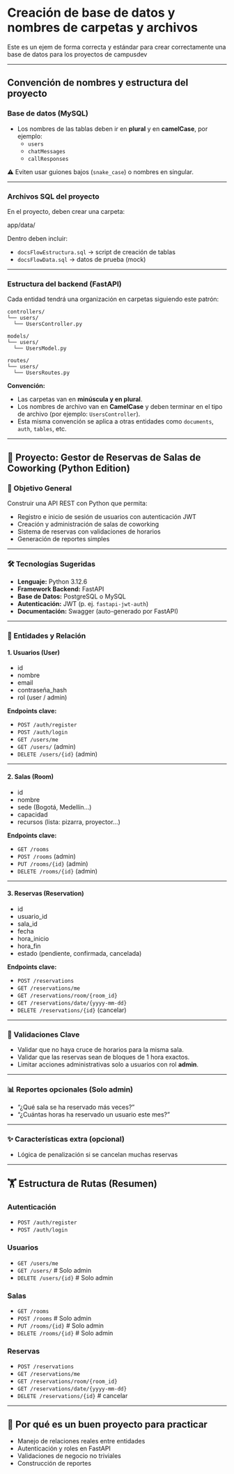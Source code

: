 # Creación de base de datos y nombres de carpetas y archivos

Este es un ejem de forma correcta y estándar para crear correctamente una base de datos para los proyectos de campusdev

---

## Convención de nombres y estructura del proyecto

### Base de datos (MySQL)

- Los nombres de las tablas deben ir en **plural** y en **camelCase**, por ejemplo:
  - `users`
  - `chatMessages`
  - `callResponses`

⚠️ Eviten usar guiones bajos (`snake_case`) o nombres en singular.

---

### Archivos SQL del proyecto

En el proyecto, deben crear una carpeta:

app/data/


Dentro deben incluir:

- `docsFlowEstructura.sql` → script de creación de tablas  
- `docsFlowData.sql` → datos de prueba (mock)

---

### Estructura del backend (FastAPI)

Cada entidad tendrá una organización en carpetas siguiendo este patrón:
```code
controllers/
└── users/
  └── UsersController.py

models/
└── users/
  └── UsersModel.py

routes/
└── users/
  └── UsersRoutes.py
```

**Convención:**

- Las carpetas van en **minúscula y en plural**.  
- Los nombres de archivo van en **CamelCase** y deben terminar en el tipo de archivo (por ejemplo: `UsersController`).  
- Esta misma convención se aplica a otras entidades como `documents`, `auth`, `tables`, etc.

---

## 💼 Proyecto: Gestor de Reservas de Salas de Coworking (Python Edition)

### 🎯 Objetivo General

Construir una API REST con Python que permita:

- Registro e inicio de sesión de usuarios con autenticación JWT
- Creación y administración de salas de coworking
- Sistema de reservas con validaciones de horarios
- Generación de reportes simples

---

### 🛠️ Tecnologías Sugeridas

- **Lenguaje:** Python 3.12.6  
- **Framework Backend:** FastAPI  
- **Base de Datos:** PostgreSQL o MySQL  
- **Autenticación:** JWT (p. ej. `fastapi-jwt-auth`)  
- **Documentación:** Swagger (auto-generado por FastAPI)

---

### 🧰 Entidades y Relación

#### 1. Usuarios (User)

- id
- nombre
- email
- contraseña_hash
- rol (user / admin)

**Endpoints clave:**

- `POST /auth/register`
- `POST /auth/login`
- `GET /users/me`
- `GET /users/` (admin)
- `DELETE /users/{id}` (admin)

---

#### 2. Salas (Room)

- id
- nombre
- sede (Bogotá, Medellín…)
- capacidad
- recursos (lista: pizarra, proyector…)

**Endpoints clave:**

- `GET /rooms`
- `POST /rooms` (admin)
- `PUT /rooms/{id}` (admin)
- `DELETE /rooms/{id}` (admin)

---

#### 3. Reservas (Reservation)

- id
- usuario_id
- sala_id
- fecha
- hora_inicio
- hora_fin
- estado (pendiente, confirmada, cancelada)

**Endpoints clave:**

- `POST /reservations`
- `GET /reservations/me`
- `GET /reservations/room/{room_id}`
- `GET /reservations/date/{yyyy-mm-dd}`
- `DELETE /reservations/{id}` (cancelar)

---

### 🔢 Validaciones Clave

- Validar que no haya cruce de horarios para la misma sala.  
- Validar que las reservas sean de bloques de 1 hora exactos.  
- Limitar acciones administrativas solo a usuarios con rol **admin**.  

---

### 📊 Reportes opcionales (Solo admin)

- “¿Qué sala se ha reservado más veces?”  
- “¿Cuántas horas ha reservado un usuario este mes?”  

---

### ✨ Características extra (opcional)

- Lógica de penalización si se cancelan muchas reservas  

---

## 🏋️ Estructura de Rutas (Resumen)

### Autenticación
- `POST /auth/register`
- `POST /auth/login`

### Usuarios
- `GET /users/me`
- `GET /users/` # Solo admin
- `DELETE /users/{id}` # Solo admin

### Salas
- `GET /rooms`
- `POST /rooms` # Solo admin
- `PUT /rooms/{id}` # Solo admin
- `DELETE /rooms/{id}` # Solo admin

### Reservas
- `POST /reservations`
- `GET /reservations/me`
- `GET /reservations/room/{room_id}`
- `GET /reservations/date/{yyyy-mm-dd}`
- `DELETE /reservations/{id}` # cancelar

---

## 🚀 Por qué es un buen proyecto para practicar

- Manejo de relaciones reales entre entidades  
- Autenticación y roles en FastAPI  
- Validaciones de negocio no triviales  
- Construcción de reportes  